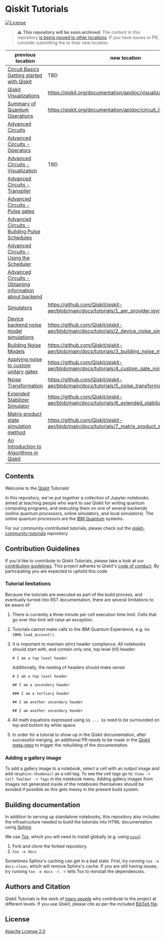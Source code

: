 # Qiskit Tutorials

[![License](https://img.shields.io/github/license/Qiskit/qiskit-tutorials.svg?style=popout-square)](https://opensource.org/licenses/Apache-2.0)

> :warning: **This repository will be soon archived**: The content in this repository [is being moved to other locations](https://github.com/Qiskit/qiskit-tutorials/issues/1473). If you have issues or PR, consider submitting the to their new location. 

| previous location | new location | tracking issue/PR |
| --------  | -------- |  -------- |
|  [Circuit Basics](https://github.com/Qiskit/qiskit-tutorials/blob/master/tutorials/circuits/01_circuit_basics.ipynb) <br/> [Getting started with Qiskit](https://github.com/Qiskit/qiskit-tutorials/blob/master/tutorials/circuits/1_getting_started_with_qiskit.ipynb) | TBD | https://github.com/Qiskit/qiskit-terra/issues/10315 |
| [Qiskit Visualizations](https://qiskit.org/documentation/tutorials/circuits/2_plotting_data_in_qiskit.html) | https://qiskit.org/documentation/apidoc/visualization.html | https://github.com/Qiskit/qiskit-terra/issues/8567 |
| [Summary of Quantum Operations](https://github.com/Qiskit/qiskit-tutorials/blob/master/tutorials/circuits/3_summary_of_quantum_operations.ipynb) | https://qiskit.org/documentation/apidoc/circuit_library.html | https://github.com/Qiskit/qiskit-terra/pull/7354 |
| [Advanced Circuits](https://github.com/Qiskit/qiskit-tutorials/blob/master/tutorials/circuits_advanced/01_advanced_circuits.ipynb) | | |
| [Advanced Circuits - Operators](https://github.com/Qiskit/qiskit-tutorials/blob/master/tutorials/circuits_advanced/02_operators_overview.ipynb) | | |
| [Advanced Circuits - Visualization](https://github.com/Qiskit/qiskit-tutorials/blob/master/tutorials/circuits_advanced/03_advanced_circuit_visualization.ipynb) | TBD | https://github.com/Qiskit/qiskit-terra/pull/8624 |
| [Advanced Circuits - Transpiler](https://github.com/Qiskit/qiskit-tutorials/blob/master/tutorials/circuits_advanced/04_transpiler_passes_and_passmanager.ipynb) |  | |
| [Advanced Circuits - Pulse gates](https://github.com/Qiskit/qiskit-tutorials/blob/master/tutorials/circuits_advanced/05_pulse_gates.ipynb) |  | |
| [Advanced Circuits - Building Pulse Schedules](https://github.com/Qiskit/qiskit-tutorials/blob/master/tutorials/circuits_advanced/06_building_pulse_schedules.ipynb) |  | |
| [Advanced Circuits - Using the Scheduler](https://github.com/Qiskit/qiskit-tutorials/blob/master/tutorials/circuits_advanced/07_pulse_scheduler.ipynb) |  | |
| [Advanced Circuits - Obtaining information about backend](https://github.com/Qiskit/qiskit-tutorials/blob/master/tutorials/circuits_advanced/08_gathering_system_information.ipynb) |  | |
|  [Simulators](https://github.com/Qiskit/qiskit-tutorials/blob/master/tutorials/simulators/1_aer_provider.ipynb) | https://github.com/Qiskit/qiskit-aer/blob/main/docs/tutorials/1_aer_provider.ipynb | https://github.com/Qiskit/qiskit-aer/pull/1768 |
|  [Device backend noise model simulations](https://github.com/Qiskit/qiskit-tutorials/blob/master/tutorials/simulators/2_device_noise_simulation.ipynb) | https://github.com/Qiskit/qiskit-aer/blob/main/docs/tutorials/2_device_noise_simulation.ipynb | https://github.com/Qiskit/qiskit-aer/pull/1768 |
|  [Building Noise Models](https://github.com/Qiskit/qiskit-tutorials/blob/master/tutorials/simulators/3_building_noise_models.ipynb) | https://github.com/Qiskit/qiskit-aer/blob/main/docs/tutorials/3_building_noise_models.ipynb | https://github.com/Qiskit/qiskit-aer/pull/1768 |
|  [Applying noise to custom unitary gates](https://github.com/Qiskit/qiskit-tutorials/blob/master/tutorials/simulators/4_custom_gate_noise.ipynb) | https://github.com/Qiskit/qiskit-aer/blob/main/docs/tutorials/4_custom_gate_noise.ipynb | https://github.com/Qiskit/qiskit-aer/pull/1768 |
|  [Noise Transformation](https://github.com/Qiskit/qiskit-tutorials/blob/master/tutorials/simulators/5_noise_transformation.ipynb) | https://github.com/Qiskit/qiskit-aer/blob/main/docs/tutorials/5_noise_transformation.ipynb | https://github.com/Qiskit/qiskit-aer/pull/1768 |
|  [Extended Stabilizer Simulator](https://github.com/Qiskit/qiskit-tutorials/blob/master/tutorials/simulators/6_extended_stabilizer_tutorial.ipynb) | https://github.com/Qiskit/qiskit-aer/blob/main/docs/tutorials/6_extended_stabilizer_tutorial.ipynb | https://github.com/Qiskit/qiskit-aer/pull/1768 |
|  [Matrix product state simulation method](https://github.com/Qiskit/qiskit-tutorials/blob/master/tutorials/simulators/7_matrix_product_state_method.ipynb) | https://github.com/Qiskit/qiskit-aer/blob/main/docs/tutorials/7_matrix_product_state_method.ipynb | https://github.com/Qiskit/qiskit-aer/pull/1768 |
| [An Introduction to Algorithms in Qiskit](https://github.com/Qiskit/qiskit-tutorials/blob/master/tutorials/algorithms/01_algorithms_introduction.ipynb) | | |

## Contents

Welcome to the [Qiskit](https://www.qiskit.org/) Tutorials!

In this repository, we've put together a collection of Jupyter notebooks aimed at teaching people who want to use Qiskit for writing quantum computing programs, and executing them on one of several backends (online quantum processors, online simulators, and local simulators). The online quantum processors are the [IBM Quantum](https://quantum-computing.ibm.com) systems.

For our community-contributed tutorials, please check out the [qiskit-community-tutorials](https://github.com/Qiskit/qiskit-community-tutorials) repository.

## Contribution Guidelines

If you'd like to contribute to Qiskit Tutorials, please take a look at our [contribution guidelines](.github/CONTRIBUTING.md). This project adheres to Qiskit's [code of conduct](.github/CODE_OF_CONDUCT.md). By participating you are expected to uphold this code.

### Tutorial limitations
Because the tutorials are executed as part of the build process, and eventually turned into RST documentation, there are several limitations to be aware of:

  1. There is currently a three minute per cell execution time limit.  Cells that go over this limit will raise an exception.
  
  2. Tutorials cannot make calls to the IBM Quantum Experience, e.g. no `IBMQ.load_account()`.

  3. It is important to maintain strict header compliance.  All notebooks should start with, and contain only one, top level (h1) header:
  
      ```
      # I am a top level header
      ```
     
     Additionally, the nesting of headers should make sense:
     
      ```
      # I am a top level header
      
      ## I am a secondary header
      
      ### I am a tertiary header
      
      ## I am another secondary header
      
      ## I am another secondary header
      ```
     
   4. All math equations expressed using `$$ ... $$` need to be surrounded on top and bottom by white space.
   
   5.  In order for a tutorial to show up in the Qiskit documentation, after successful merging, an additional PR needs to be made in the [Qiskit meta-repo](https://github.com/Qiskit/qiskit) to trigger the rebuilding of the documentation.

### Adding a gallery image

To add a gallery image to a notebook, select a cell with an output image and add `nbsphinx-thumbnail` as a cell tag.  To see the cell tags go to: `View -> Cell Toolbar -> Tags` in the notebook menu.  Adding gallery images from images not generated inside of the notebooks themselves should be avoided if possible as this gets messy in the present build system.

## Building documentation

In addition to serving up standalone notebooks, this repository also includes the infrastructure needed to build the tutorials into HTML documentation using [Sphinx](https://www.sphinx-doc.org/).

We use [Tox](https://tox.wiki/en/latest/), which you will need to install globally (e.g. using [`pipx`](https://pypa.github.io/pipx/)).

1. Fork and clone the forked repository.
2. `tox -e docs`

Sometimes Sphinx's caching can get in a bad state. First, try running `tox -e docs-clean`, which will remove Sphinx's cache. If you are still having issues, try running `tox -e docs -r`. `-r` tells Tox to reinstall the dependencies.

## Authors and Citation

Qiskit Tutorials is the work of [many people](https://github.com/Qiskit/qiskit-tutorials/graphs/contributors) who contribute to the project at different levels. If you use Qiskit, please cite as per the included [BibTeX
file](https://github.com/Qiskit/qiskit-terra/blob/main/CITATION.bib).

## License

[Apache License 2.0](LICENSE)
